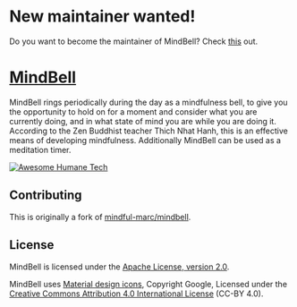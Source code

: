 
# New maintainer wanted!

Do you want to become the maintainer of MindBell? Check [this](https://dknapps.de/mindbell-maintainer) out.

# [MindBell](https://github.com/udamken/mindbell/wiki)

MindBell rings periodically during the day as a mindfulness bell, to give you the opportunity to hold on for a moment and consider what you are currently doing, and in what state of mind you are while you are doing it. According to the Zen Buddhist teacher Thich Nhat Hanh, this is an effective means of developing mindfulness. Additionally MindBell can be used as a meditation timer.

[![Awesome Humane Tech](https://raw.githubusercontent.com/humanetech-community/awesome-humane-tech/main/humane-tech-badge.svg?sanitize=true)](https://github.com/humanetech-community/awesome-humane-tech)

## Contributing

This is originally a fork of [mindful-marc/mindbell](https://github.com/mindful-marc/mindbell).

## License

MindBell is licensed under the [Apache License, version 2.0](http://www.apache.org/licenses/).

MindBell uses [Material design icons](https://design.google.com/icons/),
Copyright Google,
Licensed under the [Creative Commons Attribution 4.0 International License</a> (CC-BY 4.0)](http://creativecommons.org/licenses/by/4.0/).
